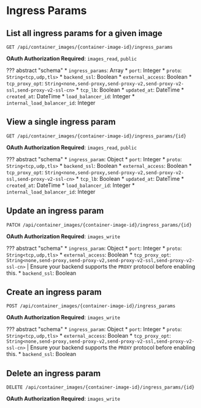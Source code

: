 # Ingress Params

## List all ingress params for a given image

`GET /api/container_images/{container-image-id}/ingress_params`

**OAuth Authorization Required**: `images_read`, `public`

??? abstract "schema"
    * `ingress_params`: Array
        * `port`: Integer
        * `proto`: `String<tcp,udp,tls>`
        * `backend_ssl`: Boolean
        * `external_access`: Boolean
        * `tcp_proxy_opt`: `String<none,send-proxy,send-proxy-v2,send-proxy-v2-ssl,send-proxy-v2-ssl-cn>`
        * `tcp_lb`: Boolean
        * `updated_at`: DateTime
        * `created_at`: DateTime
        * `load_balancer_id`: Integer
        * `internal_load_balancer_id`: Integer

## View a single ingress param

`GET /api/container_images/{container-image-id}/ingress_params/{id}`

**OAuth Authorization Required**: `images_read`, `public`

??? abstract "schema"
    * `ingress_param`: Object
        * `port`: Integer
        * `proto`: `String<tcp,udp,tls>`
        * `backend_ssl`: Boolean
        * `external_access`: Boolean
        * `tcp_proxy_opt`: `String<none,send-proxy,send-proxy-v2,send-proxy-v2-ssl,send-proxy-v2-ssl-cn>`
        * `tcp_lb`: Boolean
        * `updated_at`: DateTime
        * `created_at`: DateTime
        * `load_balancer_id`: Integer
        * `internal_load_balancer_id`: Integer

## Update an ingress param

`PATCH /api/container_images/{container-image-id}/ingress_params/{id}`

**OAuth Authorization Required**: `images_write`

??? abstract "schema"
    * `ingress_param`: Object
        * `port`: Integer
        * `proto`: `String<tcp,udp,tls>`
        * `external_access`: Boolean
        * `tcp_proxy_opt`: `String<none,send-proxy,send-proxy-v2,send-proxy-v2-ssl,send-proxy-v2-ssl-cn>` | Ensure your backend supports the `PROXY` protocol before enabling this.
        * `backend_ssl`: Boolean

## Create an ingress param

`POST /api/container_images/{container-image-id}/ingress_params`

**OAuth Authorization Required**: `images_write`

??? abstract "schema"
    * `ingress_param`: Object
        * `port`: Integer
        * `proto`: `String<tcp,udp,tls>`
        * `external_access`: Boolean
        * `tcp_proxy_opt`: `String<none,send-proxy,send-proxy-v2,send-proxy-v2-ssl,send-proxy-v2-ssl-cn>` | Ensure your backend supports the `PROXY` protocol before enabling this.
        * `backend_ssl`: Boolean

## Delete an ingress param

`DELETE /api/container_images/{container-image-id}/ingress_params/{id}`

**OAuth Authorization Required**: `images_write`